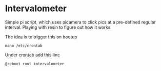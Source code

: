 Intervalometer
===

Simple pi script, which uses picamera to click pics at a pre-defined regular interval. Playing with resin to figure out how it works.

The idea is to trigger this on bootup

```nano /etc/crontab```

Under crontab add this line
```
@reboot root intervalometer
```
